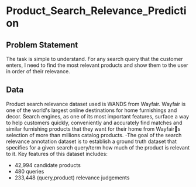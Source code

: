 # Product_Search_Relevance_Prediction

##  Problem Statement
The task is simple to understand. For any search query that the customer enters, I need to find the most relevant products and show them to the user in order of their relevance.
## Data
Product search relevance dataset used is WANDS from Wayfair. Wayfair is one of the world's largest online destinations for home furnishings and decor.
Search engines, as one of its most important features, surface a way to help customers
quickly, conveniently and accurately find matches and similar furnishing products that
they want for their home from Wayfair􀂶s selection of more than millions catalog products.
-The goal of the search relevance annotation dataset is to establish a ground truth dataset
that specifies for a given search query/term how much of the product is relevant to it. 
Key features of this dataset includes:

 - 42,994 candidate products
 - 480 queries
 - 233,448 (query,product) relevance judgements
